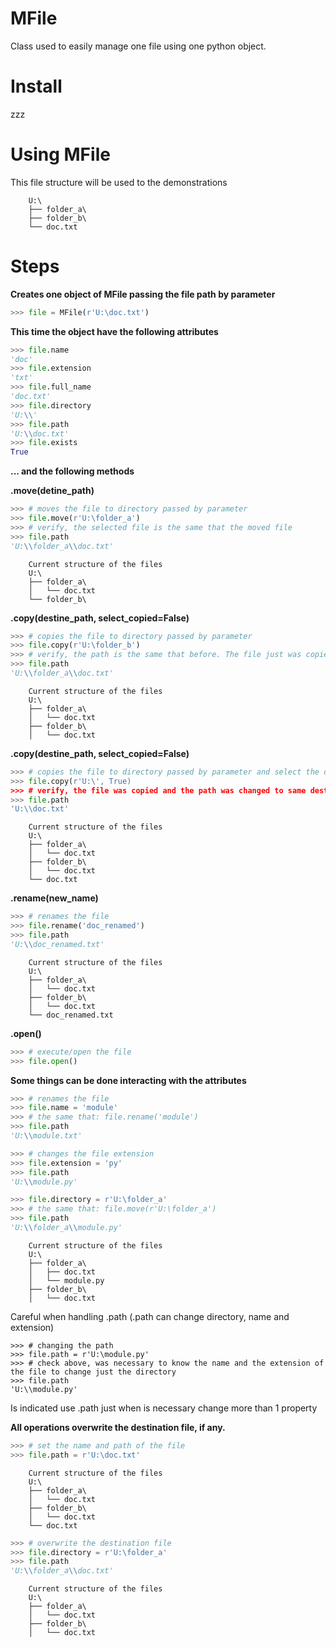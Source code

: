 MFile
======

Class used to easily manage one file using one python object.

Install
======
zzz

Using MFile
======

This file structure will be used to the demonstrations

```
    U:\
    ├── folder_a\
    ├── folder_b\
    └── doc.txt
```

Steps
======
**Creates one object of MFile passing the file path by parameter**
```py
>>> file = MFile(r'U:\doc.txt')
```

**This time the object have the following attributes**
```py
>>> file.name
'doc'
>>> file.extension
'txt'
>>> file.full_name
'doc.txt'
>>> file.directory
'U:\\'
>>> file.path
'U:\\doc.txt'
>>> file.exists
True
```

**... and the following methods**

**.move(detine_path)**
```py
>>> # moves the file to directory passed by parameter
>>> file.move(r'U:\folder_a')
>>> # verify, the selected file is the same that the moved file
>>> file.path
'U:\\folder_a\\doc.txt'
```
```
    Current structure of the files
    U:\
    ├── folder_a\
    │   └── doc.txt
    └── folder_b\
```

**.copy(destine_path, select_copied=False)**
```py
>>> # copies the file to directory passed by parameter
>>> file.copy(r'U:\folder_b')
>>> # verify, the path is the same that before. The file just was copied and the selected file is the origin file.
>>> file.path
'U:\\folder_a\\doc.txt'
```
```
    Current structure of the files
    U:\
    ├── folder_a\
    │   └── doc.txt
    ├── folder_b\
    │   └── doc.txt
```

**.copy(destine_path, select_copied=False)**
```py
>>> # copies the file to directory passed by parameter and select the destination file
>>> file.copy(r'U:\', True)
>>> # verify, the file was copied and the path was changed to same destination file path
>>> file.path
'U:\\doc.txt'
```
```
    Current structure of the files
    U:\
    ├── folder_a\
    │   └── doc.txt
    ├── folder_b\
    │   └── doc.txt
    └── doc.txt
```

**.rename(new_name)**
```py
>>> # renames the file
>>> file.rename('doc_renamed')
>>> file.path
'U:\\doc_renamed.txt'
```
```
    Current structure of the files
    U:\
    ├── folder_a\
    │   └── doc.txt
    ├── folder_b\
    │   └── doc.txt
    └── doc_renamed.txt
```

**.open()**
```py
>>> # execute/open the file
>>> file.open()
```

**Some things can be done interacting with the attributes**
```py
>>> # renames the file
>>> file.name = 'module'
>>> # the same that: file.rename('module')
>>> file.path
'U:\\module.txt'

>>> # changes the file extension
>>> file.extension = 'py'
>>> file.path
'U:\\module.py'

>>> file.directory = r'U:\folder_a'
>>> # the same that: file.move(r'U:\folder_a')
>>> file.path
'U:\\folder_a\\module.py'
```
```
    Current structure of the files
    U:\
    ├── folder_a\
    │   ├── doc.txt
    │   └── module.py
    ├── folder_b\
    │   └── doc.txt
```
Careful when handling .path (.path can change directory, name and extension)
```
>>> # changing the path
>>> file.path = r'U:\module.py'
>>> # check above, was necessary to know the name and the extension of the file to change just the directory
>>> file.path
'U:\\module.py'
```
Is indicated use .path just when is necessary change more than 1 property

**All operations overwrite the destination file, if any.**
```py
>>> # set the name and path of the file
>>> file.path = r'U:\doc.txt'
```
```
    Current structure of the files
    U:\
    ├── folder_a\
    │   └── doc.txt
    ├── folder_b\
    │   └── doc.txt
    └── doc.txt
```
```py
>>> # overwrite the destination file
>>> file.directory = r'U:\folder_a'
>>> file.path
'U:\\folder_a\\doc.txt'
```
```
    Current structure of the files
    U:\
    ├── folder_a\
    │   └── doc.txt
    ├── folder_b\
    │   └── doc.txt
```